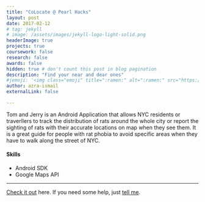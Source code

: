 ```yaml
---
title: "CoLocate @ Pearl Hacks"
layout: post
date: 2017-02-12
# tag: jekyll
# image: /assets/images/jekyll-logo-light-solid.png
headerImage: true
projects: true
coursework: false
research: false
awards: false
hidden: true # don't count this post in blog pagination
description: "Find your near and dear ones"
#jemoji: '<img class="emoji" title=":ramen:" alt=":ramen:" src="https://assets.github.com/images/icons/emoji/unicode/1f35c.png" height="20" width="20" align="absmiddle">'
author: azra-ismail
externalLink: false

---
```


Tom and Jerry is an Android Application that allows NYC residents or traverllers to track the distribution of rats around the whole city or report the sighting of rats with their accurate locations on map when they see them. It is a great guide for people with rat phobia to avoid specific areas when they have to walk along the street of NYC.

#### Skills

- Android SDK
- Google Maps API

---

[Check it out](https://github.com/ruihanxu/Cat) here.
If you need some help, just [tell me](sophiasun0515@gmail.com).
